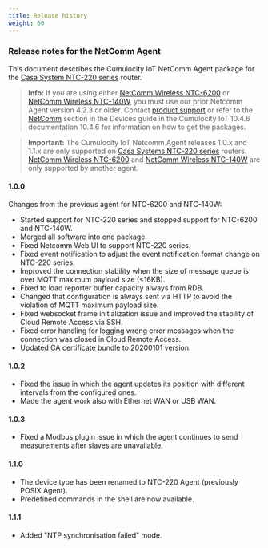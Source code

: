 ```yaml
---
title: Release history
weight: 60
---
```


### Release notes for the NetComm Agent

This document describes the Cumulocity IoT NetComm Agent package for the [Casa System NTC-220 series](https://support.netcommwireless.com/products/NTC-220%20Series) router.

> **Info:** If you are using either [NetComm Wireless NTC-6200](https://support.netcommwireless.com/products/NTC-6200%20Series) or [NetComm Wireless NTC-140W](https://support.netcommwireless.com/products/NTC-140W%20Series), you must use our prior Netcomm Agent version 4.2.3 or older. Contact [product support](/welcome/contacting-support/) or refer to the [NetComm](https://cumulocity.com/guides/10.4.6/devices/netcommwireless/) section in the Devices guide in the Cumulocity IoT 10.4.6 documentation 10.4.6 for information on how to get the packages.

> **Important:** The Cumulocity IoT Netcomm Agent releases 1.0.x and 1.1.x are only supported on [Casa Systems NTC-220 series](https://support.netcommwireless.com/products/NTC-220%20Series) routers. [NetComm Wireless NTC-6200](https://support.netcommwireless.com/products/NTC-6200%20Series) and [NetComm Wireless NTC-140W](https://support.netcommwireless.com/products/NTC-140W%20Series) are only supported by another agent.

#### 1.0.0

Changes from the previous agent for NTC-6200 and NTC-140W:

* Started support for NTC-220 series and stopped support for NTC-6200 and NTC-140W.
* Merged all software into one package.
* Fixed Netcomm Web UI to support NTC-220 series.
* Fixed event notification to adjust the event notification format change on NTC-220 series.
* Improved the connection stability when the size of message queue is over MQTT maximum payload size (<16KB).
* Fixed to load reporter buffer capacity always from RDB.
* Changed that configuration is always sent via HTTP to avoid the violation of MQTT maximum payload size.
* Fixed websocket frame initialization issue and improved the stability of Cloud Remote Access via SSH.
* Fixed error handling for logging wrong error messages when the connection was closed in Cloud Remote Access.
* Updated CA certificate bundle to 20200101 version.


#### 1.0.2

* Fixed the issue in which the agent updates its position with different intervals from the configured ones.
* Made the agent work also with Ethernet WAN or USB WAN.


#### 1.0.3

* Fixed a Modbus plugin issue in which the agent continues to send measurements after slaves are unavailable.


#### 1.1.0

* The device type has been renamed to NTC-220 Agent (previously POSIX Agent).
* Predefined commands in the shell are now available.


#### 1.1.1

* Added "NTP synchronisation failed" mode.

